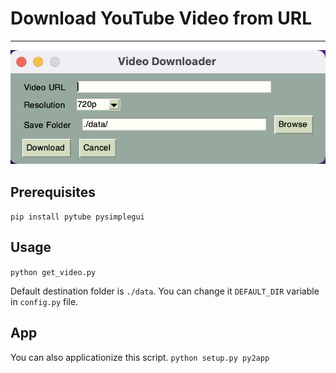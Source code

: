 # Download YouTube Video from URL
---

![app](images/ui.png)

## Prerequisites
```pip install pytube pysimplegui```

## Usage
```python get_video.py```

Default destination folder is `./data`.
You can change it `DEFAULT_DIR` variable in `config.py` file.

## App
You can also applicationize this script.
```python setup.py py2app```
